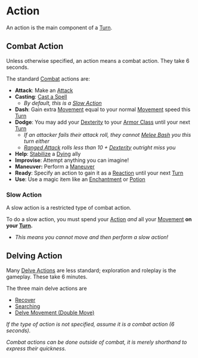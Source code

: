 # Action

An action is the main component of a [Turn](Turn.md).

## Combat Action

Unless otherwise specified, an action means a combat action. They take 6 seconds.

The standard [Combat](Combat.md) actions are:

- **Attack**: Make an [Attack](Attack.md)
- **Casting**: [Cast a Spell](../Magic/Spellcasting/Spellcasting.md)
	- *By default, this is a [Slow Action](Action.md#Slow%20Action)*
- **Dash**: Gain extra [Movement](Movement.md) equal to your normal [Movement](Movement.md) speed this [Turn](Turn.md)
- **Dodge**: You may add your [Dexterity](../Player%20Characters/Chosen%20Statistics/Dexterity.md) to your [Armor Class](../Player%20Characters/Derived%20Statistics/Armor%20Class.md) until your next [Turn](Turn.md)
	- *If an attacker fails their attack roll, they cannot [Melee Bash](Melee%20Attack.md#Melee%20Bash) you this turn either*
	- *[Ranged Attack](Ranged%20Attack.md) rolls less than 10 + [Dexterity](../Player%20Characters/Chosen%20Statistics/Dexterity.md) outright miss you*
- **Help**: [Stabilize](../Conditions/Stabilized.md) a [Dying](../Conditions/Dying.md) ally
- **Improvise**: Attempt anything you can imagine!
- **Maneuver:** Perform a [Maneuver](Maneuver.md)
- **Ready**: Specify an action to gain it as a [Reaction](Reaction.md) until your next [Turn](Turn.md)
- **Use**: Use a magic item like an [Enchantment](../Magic/Enchanting/Enchantment%20Rules.md) or [Potion](../Magic/Alchemy/Potion%20Rules.md)

### Slow Action

A slow action is a restricted type of combat action.

To do a slow action, you must spend your [Action](Action.md) *and* all your [Movement](Movement.md) **on your [Turn](Turn.md).**

- *This means you cannot move and then perform a slow action!*

## Delving Action

Many [Delve Actions](Delving.md#Primary%20Delve%20Actions) are less standard; exploration and roleplay is the gameplay. These take 6 minutes.

The three main delve actions are

- [Recover](Delving.md#Recover)
- [Searching](Delving.md#Searching)
- [Delve Movement (Double Move)](Delving.md#Delve%20Movement)

*If the type of action is not specified, assume it is a combat action (6 seconds).*

*Combat actions can be done outside of combat, it is merely shorthand to express their quickness.*
